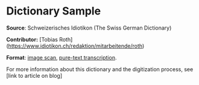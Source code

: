 # Dictionary Sample


**Source**: Schweizerisches Idiotikon (The Swiss German Dictionary)

**Contributor:** [Tobias Roth] (https://www.idiotikon.ch/redaktion/mitarbeitende/roth)

**Format**: [image scan](stantepede.jpg), [pure-text transcription](stantepede.txt). 

For more information about this dictionary and the digitization process, see [link to article on blog]